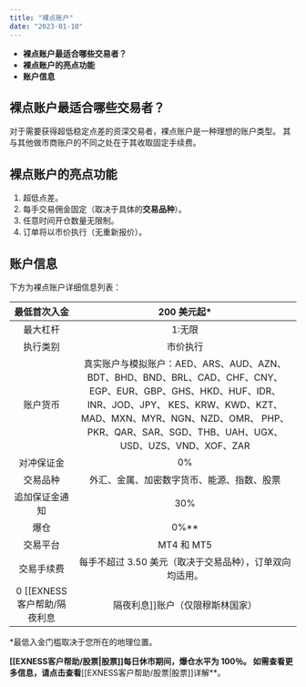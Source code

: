 ```yaml
---
title: "裸点账户"
date: "2023-01-10"
---
```


- **裸点账户最适合哪些交易者？**
- **裸点账户的亮点功能**
- **账户信息**

## 裸点账户最适合哪些交易者？

对于需要获得超低稳定点差的资深交易者，裸点账户是一种理想的账户类型。 其与其他做市商账户的不同之处在于其收取固定手续费。

## 裸点账户的亮点功能

1. 超低点差。
2. 每手交易佣金固定（取决于具体的**交易品种**）。
3. 任意时间开仓数量无限制。
4. 订单将以市价执行（无重新报价）。

## 账户信息

下方为裸点账户详细信息列表：

| 最低首次入金| 200 美元起*|
|:----:|:----:|
| 最大杠杆| 1:无限|
| 执行类别| 市价执行|
| 账户货币| 真实账户与模拟账户：AED、ARS、AUD、AZN、BDT、BHD、BND、BRL、CAD、CHF、CNY、EGP、EUR、GBP、GHS、HKD、HUF、IDR、INR、JOD、JPY、 KES、KRW、KWD、KZT、MAD、MXN、MYR、NGN、NZD、OMR、 PHP、PKR、QAR、SAR、SGD、THB、UAH、UGX、USD、UZS、VND、XOF、ZAR |
| 对冲保证金 | 0% |
| 交易品种| 外汇、金属、加密数字货币、能源、指数、股票|
| 追加保证金通知 | 30%|
| 爆仓 | 0%**|
| 交易平台| MT4 和 MT5|
| 交易手续费 | 每手不超过 3.50 美元（取决于交易品种），订单双向均适用。|
| 0 [[EXNESS客户帮助/隔夜利息|隔夜利息]]账户（仅限穆斯林国家） | 支持 |


*最低入金门槛取决于您所在的地理位置。

**[[EXNESS客户帮助/股票|股票]]**每日休市**期间，爆仓水平为 100％。 如需查看更多信息，请点击查看**[[EXNESS客户帮助/股票|股票]]详解**。
